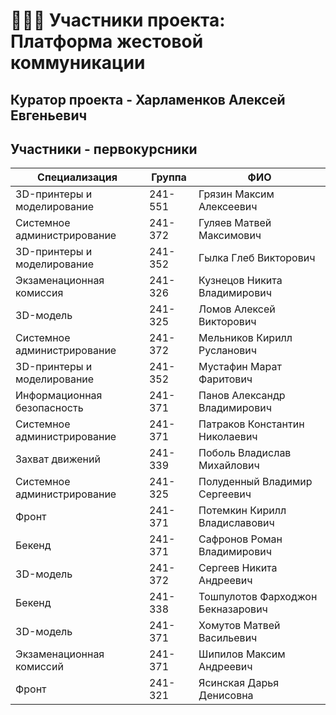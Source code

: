 # 🧑‍🤝‍🧑 Участники проекта: Платформа жестовой коммуникации

## Куратор проекта - Харламенков Алексей Евгеньевич

## Участники - первокурсники
| Специализация                   | Группа   | ФИО                                       |
|--------------------------------|----------|--------------------------------------------|
| 3D-принтеры и моделирование    | 241-551  | Грязин Максим Алексеевич                   |
| Системное администрирование    | 241-372  | Гуляев Матвей Максимович                  |
| 3D-принтеры и моделирование    | 241-352  | Гылка Глеб Викторович                     |
| Экзаменационная комиссия       | 241-326  | Кузнецов Никита Владимирович              |
| 3D-модель                      | 241-325  | Ломов Алексей Викторович                  |
| Системное администрирование    | 241-372  | Мельников Кирилл Русланович              |
| 3D-принтеры и моделирование    | 241-352  | Мустафин Марат Фаритович                 |
| Информационная безопасность    | 241-371  | Панов Александр Владимирович             |
| Системное администрирование    | 241-371  | Патраков Константин Николаевич           |
| Захват движений                | 241-339  | Поболь Владислав Михайлович              |
| Системное администрирование    | 241-325  | Полуденный Владимир Сергеевич            |
| Фронт                          | 241-371  | Потемкин Кирилл Владиславович            |
| Бекенд                         | 241-371  | Сафронов Роман Владимирович              |
| 3D-модель                      | 241-372  | Сергеев Никита Андреевич                 |
| Бекенд                         | 241-338  | Тошпулотов Фарходжон Бекназарович        |
| 3D-модель                      | 241-371  | Хомутов Матвей Васильевич                |
| Экзаменационная комиссий       | 241-371  | Шипилов Максим Андреевич                 |
| Фронт                          | 241-321  | Ясинская Дарья Денисовна                 |
